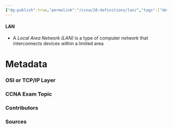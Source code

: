 ```yaml
---
{"dg-publish":true,"permalink":"/ccna/20-definitions/lan/","tags":["defs_ccna"],"created":"2023-11-13T08:34:34.000-08:00","updated":"2023-11-13T08:35:39.000-08:00"}
---
```


#### LAN
- A *Local Area Network (LAN)* is a type of computer *network* that interconnects devices within a limited area







# Metadata
### OSI or TCP/IP Layer

### CCNA Exam Topic

### Contributors

### Sources

